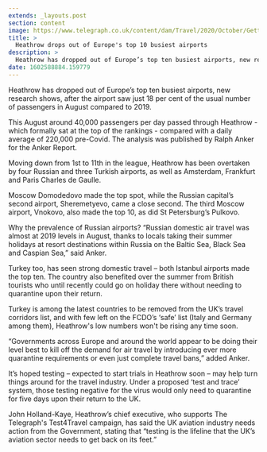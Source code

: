 ```yaml
--- 
extends: _layouts.post 
section: content 
image: https://www.telegraph.co.uk/content/dam/Travel/2020/October/GettyImages-830814206.jpg?impolicy=logo-overlay 
title: > 
  Heathrow drops out of Europe's top 10 busiest airports 
description: > 
  Heathrow has dropped out of Europe’s top ten busiest airports, new research shows, after the airport saw just 18 per cent of the usual number of passengers in August compared to 2019.Moving down from 1st to 11th in the league, Heathrow has been overtaken by four Russian and three Turkish airports, as well as Amsterdam, Frankfurt and Paris Charles de Gaulle.Why the prevalence of Russian airports?Turkey too, has seen strong domestic travel – both Istanbul airports made the top ten.It’s hoped testing – expected to start trials in Heathrow soon – may help turn things around for the travel industry. 
date: 1602588884.159779 
--- 
```

Heathrow has dropped out of Europe’s top ten busiest airports, new research shows, after the airport saw just 18 per cent of the usual number of passengers in August compared to 2019.

This August around 40,000 passengers per day passed through Heathrow - which formally sat at the top of the rankings - compared with a daily average of 220,000 pre-Covid. The analysis was published by Ralph Anker for the Anker Report.

Moving down from 1st to 11th in the league, Heathrow has been overtaken by four Russian and three Turkish airports, as well as Amsterdam, Frankfurt and Paris Charles de Gaulle.

Moscow Domodedovo made the top spot, while the Russian capital’s second airport, Sheremetyevo, came a close second. The third Moscow airport, Vnokovo, also made the top 10, as did St Petersburg’s Pulkovo.

Why the prevalence of Russian airports? “Russian domestic air travel was almost at 2019 levels in August, thanks to locals taking their summer holidays at resort destinations within Russia on the Baltic Sea, Black Sea and Caspian Sea,” said Anker.

Turkey too, has seen strong domestic travel – both Istanbul airports made the top ten. The country also benefited over the summer from British tourists who until recently could go on holiday there without needing to quarantine upon their return.

Turkey is among the latest countries to be removed from the UK’s travel corridors list, and with few left on the FCDO’s ‘safe’ list (Italy and Germany among them), Heathrow's low numbers won't be rising any time soon.

“Governments across Europe and around the world appear to be doing their level best to kill off the demand for air travel by introducing ever more quarantine requirements or even just complete travel bans,” added Anker.

It’s hoped testing – expected to start trials in Heathrow soon – may help turn things around for the travel industry. Under a proposed ‘test and trace’ system, those testing negative for the virus would only need to quarantine for five days upon their return to the UK.

John Holland-Kaye, Heathrow’s chief executive, who supports The Telegraph's Test4Travel campaign, has said the UK aviation industry needs action from the Government, stating that “testing is the lifeline that the UK’s aviation sector needs to get back on its feet.”